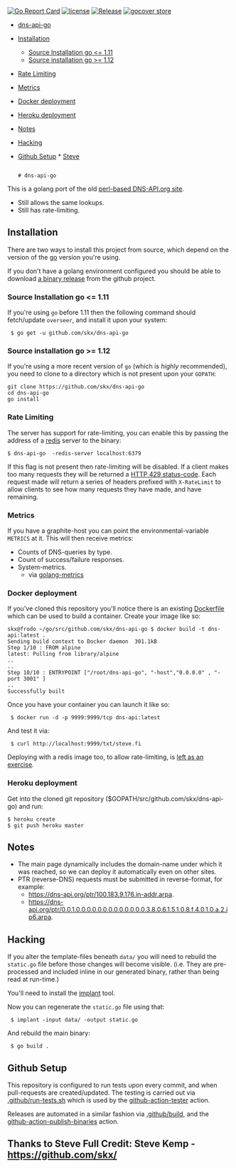 [![Go Report Card](https://goreportcard.com/badge/github.com/skx/dns-api-go)](https://goreportcard.com/report/github.com/skx/dns-api-go)
[![license](https://img.shields.io/github/license/skx/dns-api-go.svg)](https://github.com/skx/dns-api-go/blob/master/LICENSE)
[![Release](https://img.shields.io/github/release/skx/dns-api-go.svg)](https://github.com/skx/dns-api-go/releases/latest)
[![gocover store](http://gocover.io/_badge/github.com/skx/dns-api-go)](http://gocover.io/github.com/skx/dns-api-go)



* [dns-api-go](#dns-api-go)
* [Installation](#installation)
  * [Source Installation go &lt;=  1.11](#source-installation-go---111)
  * [Source installation go  &gt;= 1.12](#source-installation-go---112)
* [Rate Limiting](#rate-limiting)
* [Metrics](#metrics)
* [Docker deployment](#docker-deployment)
* [Heroku deployment](#heroku-deployment)
* [Notes](#notes)
* [Hacking](#hacking)
* [Github Setup](#github-setup)
                                                                                       * [Steve](#steve)

                                                                                       # dns-api-go

This is a golang port of the old [perl-based DNS-API.org site](https://github.com/skx/dns-api.org/).

* Still allows the same lookups.
* Still has rate-limiting.


## Installation

There are two ways to install this project from source, which depend on the version of the [go](https://golang.org/) version you're using.

If you don't have a golang environment configured you should be able to download [a binary release](https://github.com/skx/dns-api-go/releases) from the github project.


### Source Installation go <=  1.11

If you're using `go` before 1.11 then the following command should fetch/update `overseer`, and install it upon your system:

     $ go get -u github.com/skx/dns-api-go


### Source installation go  >= 1.12

If you're using a more recent version of `go` (which is _highly_ recommended), you need to clone to a directory which is not present upon your `GOPATH`:

    git clone https://github.com/skx/dns-api-go
    cd dns-api-go
    go install




### Rate Limiting

The server has support for rate-limiting, you can enable this by passing the address of a [redis](https://redis.io/) server to the binary:

    $ dns-api-go  -redis-server localhost:6379

If this flag is not present then rate-limiting will be disabled.  If a client
makes too many requests they will be returned a [HTTP 429 status-code](https://httpstatuses.com/429).  Each request made will return a series of headers
prefixed with `X-RateLimit` to allow clients to see how many requests they
have made, and have remaining.



### Metrics

If you have a graphite-host you can point the environmental-variable `METRICS`
at it.  This will then receive metrics:

* Counts of DNS-queries by type.
* Count of success/failure responses.
* System-metrics.
   * via [golang-metrics](https://github.com/skx/golang-metrics)



### Docker deployment

If you've cloned this repository you'll notice there is an existing [Dockerfile](Dockerfile) which can be used to build a container.  Create your image like so:

    skx@frodo ~/go/src/github.com/skx/dns-api-go $ docker build -t dns-api:latest .
    Sending build context to Docker daemon  301.1kB
    Step 1/10 : FROM alpine
    latest: Pulling from library/alpine
    ..
    ..
    Step 10/10 : ENTRYPOINT ["/root/dns-api-go", "-host","0.0.0.0" , "-port 3001" ]
    ..
    Successfully built

Once you have your container you can launch it like so:

     $ docker run -d -p 9999:9999/tcp dns-api:latest

And test it via:

     $ curl http://localhost:9999/txt/steve.fi

Deploying with a redis image too, to allow rate-limiting, is [left as an exercise](https://blog.blindside.io/docker-compose-go-c2bb7bed0bab).


### Heroku deployment

Get into the cloned git repository ($GOPATH/src/github.com/skx/dns-api-go) and run:

    $ heroku create
    $ git push heroku master


## Notes

* The main page dynamically includes the domain-name under which it was reached,
so we can deploy it automatically even on other sites.
* PTR (reverse-DNS) requests must be submitted in reverse-format, for example:
  * https://dns-api.org/ptr/100.183.9.176.in-addr.arpa.
  * https://dns-api.org/ptr/0.0.1.0.0.0.0.0.0.0.0.0.0.0.0.0.3.8.0.6.1.5.1.0.8.f.4.0.1.0.a.2.ip6.arpa.


## Hacking

If you alter the template-files beneath `data/` you will need to rebuild the `static.go` file before those changes will become visible.  (i.e. They are pre-processed and included inline in our generated binary, rather than being read at run-time.)

You'll need to install the [implant](https://github.com/skx/implant) tool.

Now you can regenerate the `static.go` file using that:

     $ implant -input data/ -output static.go

And rebuild the main binary:

     $ go build .


## Github Setup

This repository is configured to run tests upon every commit, and when pull-requests are created/updated.  The testing is carried out via [.github/run-tests.sh](.github/run-tests.sh) which is used by the [github-action-tester](https://github.com/skx/github-action-tester) action.

Releases are automated in a similar fashion via [.github/build](.github/build), and the [github-action-publish-binaries](https://github.com/skx/github-action-publish-binaries) action.


Thanks to Steve 
Full Credit: Steve Kemp - https://github.com/skx/
--
